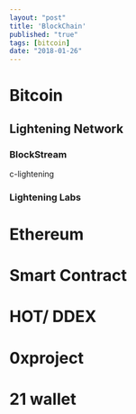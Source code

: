 ```yaml
---
layout: "post"
title: 'BlockChain'
published: "true"
tags: [bitcoin]
date: "2018-01-26"
---
```


# Bitcoin

## Lightening Network

### BlockStream
c-lightening

### Lightening Labs

# Ethereum

# Smart Contract

# HOT/ DDEX

# 0xproject

# 21 wallet
